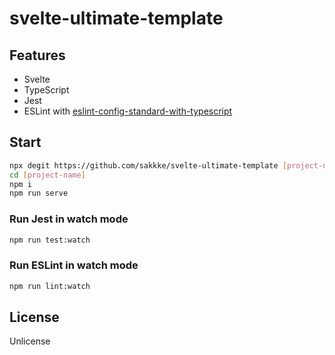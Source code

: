 # svelte-ultimate-template

## Features

- Svelte
- TypeScript
- Jest
- ESLint with [eslint-config-standard-with-typescript](https://github.com/standard/eslint-config-standard-with-typescript)

## Start

```sh
npx degit https://github.com/sakkke/svelte-ultimate-template [project-name]
cd [project-name]
npm i
npm run serve
```

### Run Jest in watch mode

```sh
npm run test:watch
```

### Run ESLint in watch mode

```sh
npm run lint:watch
```

## License

Unlicense